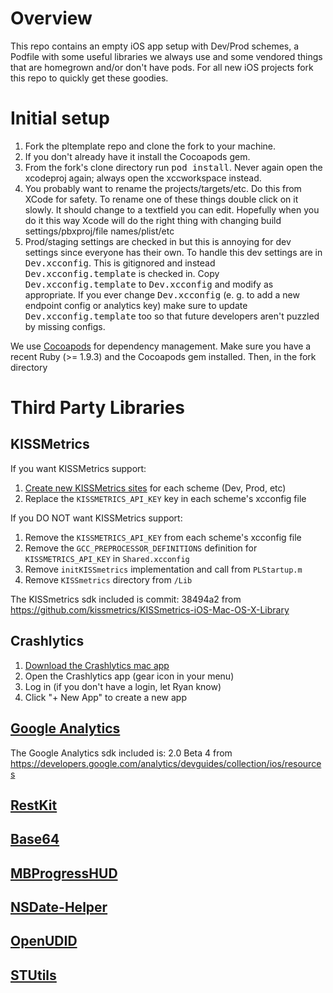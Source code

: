 # Overview

This repo contains an empty iOS app setup with Dev/Prod schemes, a Podfile with some useful libraries we always use and some vendored things that are homegrown and/or don't have pods. For all new iOS projects fork this repo to quickly get these goodies.

# Initial setup

1. Fork the pltemplate repo and clone the fork to your machine.
1. If you don't already have it install the Cocoapods gem.
1. From the fork's clone directory run <tt>pod install</tt>. Never again open the xcodeproj again; always open the xccworkspace instead.
1. You probably want to rename the projects/targets/etc. Do this from XCode for safety. To rename one of these things double click on it slowly. It should change to a textfield you can edit. Hopefully when you do it this way Xcode will do the right thing with changing build settings/pbxproj/file names/plist/etc
1. Prod/staging settings are checked in but this is annoying for dev settings since everyone has their own. To handle this dev settings are in <tt>Dev.xcconfig</tt>. This is gitignored and instead <tt>Dev.xcconfig.template</tt> is checked in. Copy <tt>Dev.xcconfig.template</tt> to <tt>Dev.xcconfig</tt> and modify as appropriate. If you ever change <tt>Dev.xcconfig</tt> (e. g. to add a new endpoint config or analytics key) make sure to update <tt>Dev.xcconfig.template</tt> too so that future developers aren't puzzled by missing configs.


We use [Cocoapods](http://cocoapods.org/) for dependency management. Make sure you have a recent Ruby (>= 1.9.3) and the Cocoapods gem installed. Then, in the fork directory

# Third Party Libraries
## KISSMetrics
If you want KISSMetrics support:

1. [Create new KISSMetrics sites](https://www.kissmetrics.com/path) for each scheme (Dev, Prod, etc)
2. Replace the `KISSMETRICS_API_KEY` key in each scheme's xcconfig file

If you DO NOT want KISSMetrics support:

1. Remove the `KISSMETRICS_API_KEY` from each scheme's xcconfig file
2. Remove the `GCC_PREPROCESSOR_DEFINITIONS` definition for `KISSMETRICS_API_KEY` in `Shared.xcconfig`
3. Remove `initKISSmetrics` implementation and call from `PLStartup.m`
4. Remove `KISSmetrics` directory from `/Lib`

The KISSmetrics sdk included is commit: 38494a2 from https://github.com/kissmetrics/KISSmetrics-iOS-Mac-OS-X-Library

## Crashlytics
1. [Download the Crashlytics mac app](https://www.crashlytics.com/download/mac)
3. Open the Crashlytics app (gear icon in your menu)
2. Log in (if you don't have a login, let Ryan know)
4. Click "+ New App" to create a new app

## [Google Analytics](https://developers.google.com/analytics/devguides/collection/ios/v2/)

The Google Analytics sdk included is: 2.0 Beta 4 from https://developers.google.com/analytics/devguides/collection/ios/resources

## [RestKit](http://restkit.org)
## [Base64](https://github.com/nicklockwood/Base64)
## [MBProgressHUD](https://github.com/jdg/MBProgressHUD)
## [NSDate-Helper](https://github.com/billymeltdown/nsdate-helper)
## [OpenUDID](https://github.com/ylechelle/OpenUDID)
## [STUtils](https://github.com/ldandersen/STUtils)